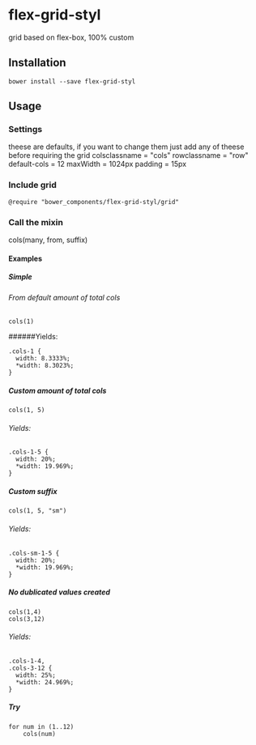 # flex-grid-styl
grid based on flex-box, 100% custom

## Installation

    bower install --save flex-grid-styl

## Usage

### Settings
theese are defaults, if you want to change them just add any of theese before requiring the grid
    colsclassname = "cols"
    rowclassname = "row"
    default-cols = 12
    maxWidth = 1024px
    padding = 15px

### Include grid
    @require "bower_components/flex-grid-styl/grid"

### Call the mixin
cols(many, from, suffix)

#### Examples
##### Simple
###### From default amount of total cols

    cols(1)
    
######Yields:

    .cols-1 {
      width: 8.3333%;
      *width: 8.3023%;
    }

##### Custom amount of total cols

    cols(1, 5)
###### Yields:

    .cols-1-5 {
      width: 20%;
      *width: 19.969%;
    }

##### Custom suffix

    cols(1, 5, "sm")

###### Yields:

    .cols-sm-1-5 {
      width: 20%;
      *width: 19.969%;
    }
  
##### No dublicated values created
  
    cols(1,4)
    cols(3,12)
    
###### Yields:

    .cols-1-4,
    .cols-3-12 {
      width: 25%;
      *width: 24.969%;
    }

##### Try

    for num in (1..12)
    	cols(num)

